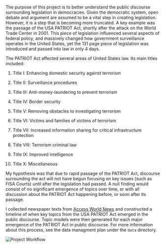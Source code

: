 The purpose of this project is to better understand the public discourse surrounding legislation in democracies. Given the democratic system, open debate and argument are assumed to be a vital step in creating legislation. However, it is a step that is becoming more truncated. A key example was the passage of the USA PATRIOT Act, shortly after the attack on the World Trade Center in 2001. This piece of legislation influenced several aspects of federal policy, and massively changed how government surveillance operates in the United States, yet the 131 page piece of legislation was introduced and passed into law in only 4 days.

The PATRIOT Act affected several areas of United States law. Its main titles included:

1. Title I: Enhancing domestic security against terrorism

2. Title II: Surveillance procedures

3. Title III: Anti-money-laundering to prevent terrorism

4. Title IV: Border security

5. Title V: Removing obstacles to investigating terrorism

6. Title VI: Victims and families of victims of terrorism

7. Title VII: Increased information sharing for critical infrastructure protection

8. Title VIII: Terrorism criminal law

9. Title IX: Improved intelligence

10. Title X: Miscellaneous

My hypothesis was that due to rapid passage of the PATRIOT Act, discourse surrounding the act will not have begun focusing on key issues (such as FISA Courts) until after the legislation had passed. A null finding would consist of no significant emergence of topics over time, or with all discussion about the PATRIOT Act happening before, or soon after its passage.

I collected newspaper texts from [Access World News](http://infoweb.newsbank.com/resources/search/nb?p=AWNB&t=collection%3AAIN!Access%2BInternational%2BNews) and constructed a timeline of when key topics from the USA PATRIOT Act emerged in the public discourse. Topic models were then generated for each major emergence of the PATRIOT Act in public discourse. For more information about this process, see the data managment plan under the `data` directory.

![Project Workflow](STRIDE_PA/STRIDE%20Workflow.png)

